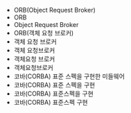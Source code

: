 - ORB(Object Request Broker)
- ORB
- Object Request Broker
- ORB(객체 요청 브로커)
- 객체 요청 브로커
- 객체 요청브로커
- 객체요청 브로커
- 객체요청브로커
- 코바(CORBA) 표준 스펙을 구현한 미들웨어
- 코바(CORBA) 표준 스펙을 구현
- 코바(CORBA) 표준스펙을 구현
- 코바(CORBA) 표준스펙 구현